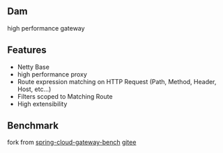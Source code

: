 ## Dam

high performance gateway

## Features
* Netty Base
* high performance proxy
* Route expression matching on HTTP Request (Path, Method, Header, Host, etc…​)
* Filters scoped to Matching Route
* High extensibility

## Benchmark
fork from [spring-cloud-gateway-bench](https://github.com/cyejing/spring-cloud-gateway-bench) [gitee](https://gitee.com/cyejing/spring-cloud-gateway-bench)
